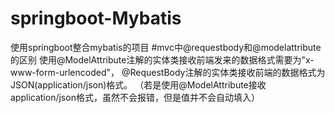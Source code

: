 # springboot-Mybatis
使用springboot整合mybatis的项目
#mvc中@requestbody和@modelattribute的区别
使用@ModelAttribute注解的实体类接收前端发来的数据格式需要为"x-www-form-urlencoded"，
@RequestBody注解的实体类接收前端的数据格式为JSON(application/json)格式。
（若是使用@ModelAttribute接收application/json格式，虽然不会报错，但是值并不会自动填入）
